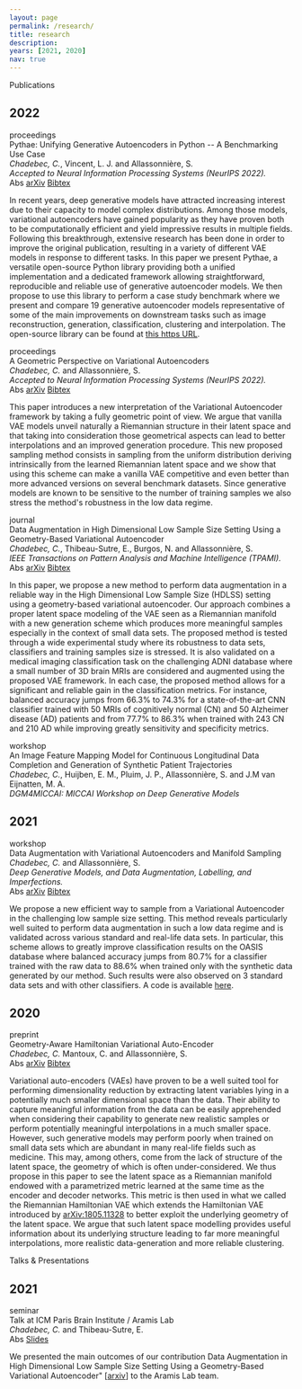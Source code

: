 ```yaml
---
layout: page
permalink: /research/
title: research
description:
years: [2021, 2020]
nav: true
---
```


<div class="section_title">Publications</div>

<div class="publications">

  <!-- #2022 -->
  <h2 class="year">2022</h2>

  <!-- PYTHAE -->
  <div class="row">
    <div class="col-sm-2 abbr">
      <span class="badge badge-success">proceedings</span>
    </div>
    <div id="3" class="col-sm-8">
        <div class="title">Pythae: Unifying Generative Autoencoders in Python -- A Benchmarking Use Case</div>
        <div class="author">
          <em>Chadebec, C.</em>, Vincent, L. J. and Allassonnière, S.
        </div>
         <div class="book"><em>Accepted to Neural Information Processing Systems (NeurIPS 2022).</em></div>
      <div class="links">
        <a class="abstract btn btn-sm z-depth-0" role="button">
        Abs
        </a>
        <a href="http://arxiv.org/abs/{{ 2206.08309}}" class="btn btn-sm z-depth-0"   role="button" target="_blank">arXiv</a>
        <a href="{{'/assets/bibtex/chadebec2022pythae.bib' | relative_url }}"   class="btn btn-sm z-depth-0" role="button" target="_blank">Bibtex</a>
      </div>
      <div class="abstract hidden">
        <p>
          In recent years, deep generative models have attracted increasing interest due to their capacity to model complex distributions. Among those models, variational autoencoders have gained popularity as they have proven both to be computationally efficient and yield impressive results in multiple fields. Following this breakthrough, extensive research has been done in order to improve the original publication, resulting in a variety of different VAE models in response to different tasks. In this paper we present Pythae, a versatile open-source Python library providing both a unified implementation and a dedicated framework allowing straightforward, reproducible and reliable use of generative autoencoder models. We then propose to use this library to perform a case study benchmark where we present and compare 19 generative autoencoder models representative of some of the main improvements on downstream tasks such as image reconstruction, generation, classification, clustering and interpolation. The open-source library can be found at  <a href="https://github.com/clementchadebec/benchmark_VAE" target="blank">this https URL</a>.
          </p>
      </div>
    </div>
  </div>

  <!-- Geometric Perspective on VAEs -->
  <div class="row">
    <div class="col-sm-2 abbr">
      <span class="badge badge-success">proceedings</span>
    </div>
    <div id="3" class="col-sm-8">
        <div class="title">A Geometric Perspective on Variational Autoencoders</div>
        <div class="author">
          <em>Chadebec, C.</em> and Allassonnière, S.
        </div>
         <div class="book"><em>Accepted to Neural Information Processing Systems (NeurIPS 2022).</em></div>
      <div class="links">
        <a class="abstract btn btn-sm z-depth-0" role="button">
        Abs
        </a>
        <a href="https://arxiv.org/abs/2209.07370" class="btn btn-sm z-depth-0"   role="button" target="_blank">arXiv</a>
        <a href="{{'/assets/bibtex/chadebec2022geometric.bib' | relative_url }}"   class="btn btn-sm z-depth-0" role="button" target="_blank">Bibtex</a>
      </div>
      <div class="abstract hidden">
        <p>
          This paper introduces a new interpretation of the Variational Autoencoder framework by taking a fully geometric point of view. We argue that vanilla VAE models unveil naturally a Riemannian structure in their latent space and that taking into consideration those geometrical aspects can lead to better interpolations and an improved generation procedure. This new proposed sampling method consists in sampling from the uniform distribution deriving intrinsically from the learned Riemannian latent space and we show that using this scheme can make a vanilla VAE competitive and even better than more advanced versions on several benchmark datasets. Since generative models are known to be sensitive to the number of training samples we also stress the method's robustness in the low data regime.
          </p>
      </div>
    </div>
  </div>

  <!-- DA HDLSS -->
  <div class="row">
    <div class="col-sm-2 abbr">
      <span class="badge badge-secondary">journal</span>
    </div>
    <div id="3" class="col-sm-8">
        <div class="title">Data Augmentation in High Dimensional Low Sample Size  Setting Using a Geometry-Based Variational Autoencoder</div>
        <div class="author">
          <em>Chadebec, C.</em>, Thibeau-Sutre, E., Burgos, N. and Allassonnière, S.
        </div>
        <div class="book"><em>IEEE Transactions on Pattern Analysis and Machine Intelligence (TPAMI).</em></div>
      <div class="links">
        <a class="abstract btn btn-sm z-depth-0" role="button">
        Abs
        </a>
        <a href="http://arxiv.org/abs/{{ 2105.00026 }}" class="btn btn-sm z-depth-0"   role="button" target="_blank">arXiv</a>
        <a href="{{'/assets/bibtex/chadebec_data_2021.bib' | relative_url }}"   class="btn btn-sm z-depth-0" role="button" target="_blank">Bibtex</a>
      </div>
      <div class="abstract hidden">
        <p>
          In this paper, we propose a new method to perform data augmentation in a reliable way in the High Dimensional Low Sample Size (HDLSS) setting using a geometry-based variational autoencoder. Our approach combines a proper latent space modeling of the VAE seen as a Riemannian manifold with a new generation scheme which produces more meaningful samples especially in the context of small data sets. The proposed method is tested through a wide experimental study where its robustness to data sets, classifiers and training samples size is stressed. It is also validated on a medical imaging classification task on the challenging ADNI database where a small number of 3D brain MRIs are considered and augmented using the proposed VAE framework. In each case, the proposed method allows for a significant and reliable gain in the classification metrics. For instance, balanced accuracy jumps from 66.3% to 74.3% for a state-of-the-art CNN classifier trained with 50 MRIs of cognitively normal (CN) and 50 Alzheimer disease (AD) patients and from 77.7% to 86.3% when trained with 243 CN and 210 AD while improving greatly sensitivity and specificity metrics.
          </p>
      </div>
    </div>
  </div>
  <!-- LongVAE -->
  <div class="row">
    <div class="col-sm-2 abbr">
      <span class="badge badge-primary">workshop</span>
    </div>
    <div id="3" class="col-sm-8">
        <div class="title">An Image Feature Mapping Model for Continuous Longitudinal Data Completion and Generation of Synthetic Patient Trajectories	</div>
        <div class="author">
          <em>Chadebec, C.</em>, Huijben, E. M., Pluim, J. P., Allassonnière, S. and J.M van Eijnatten, M. A.
        </div>
        <div class="book"><em>DGM4MICCAI: MICCAI Workshop on Deep Generative Models</em></div>
    </div>
  </div>

  <!-- #2021 -->
  <h2 class="year">2021</h2>

  <!-- DA DALI -->
  <div class="row">
    <div class="col-sm-2 abbr">
      <span class="badge badge-primary">workshop</span>
    </div>
    <div id="3" class="col-sm-8">
        <div class="title">Data Augmentation with Variational Autoencoders and Manifold Sampling</div>
        <div class="author">
          <em>Chadebec, C.</em> and Allassonnière, S.
        </div>
       <div class="book"><em>Deep Generative Models, and Data Augmentation, Labelling, and Imperfections.</em></div>
      <div class="links">
        <a class="abstract btn btn-sm z-depth-0" role="button">
        Abs
        </a>
        <a href="http://arxiv.org/abs/{{ 2103.13751 }}" class="btn btn-sm z-depth-0"   role="button" target="_blank">arXiv</a>
        <a href="{{'/assets/bibtex/chadebec_aug_2021.bib' | relative_url }}"   class="btn btn-sm z-depth-0" role="button" target="_blank">Bibtex</a>
      </div>
      <div class="abstract hidden">
        <p>
          We propose a new efficient way to sample from a Variational Autoencoder in the challenging low sample size setting. This method reveals particularly well suited to perform data augmentation in such a low data regime and is validated across various standard and real-life data sets. In particular, this scheme allows to greatly improve classification results on the OASIS database where balanced accuracy jumps from 80.7% for a classifier trained with the raw data to 88.6% when trained only with the synthetic data generated by our method. Such results were also observed on 3 standard data sets and with other classifiers. A code is available <a href="https://github.com/clementchadebec/Data_Augmentation_with_VAE-DALI" target="blank">here</a>.
        </p>
      </div>
    </div>
  </div>


  <!-- #2020 -->
  <h2 class="year">2020</h2>

  <!-- RHVAE -->
  <div class="row">
    <div class="col-sm-2 abbr">
      <span class="badge badge-info">preprint</span>
    </div>
    <div id="3" class="col-sm-8">
        <div class="title">Geometry-Aware Hamiltonian Variational Auto-Encoder</div>
        <div class="author">
          <em>Chadebec, C.</em> Mantoux, C. and Allassonnière, S.
        </div>
      <div class="links">
        <a class="abstract btn btn-sm z-depth-0" role="button">
        Abs
        </a>
        <a href="http://arxiv.org/abs/{{ 2010.11518 }}" class="btn btn-sm z-depth-0"   role="button" target="_blank">arXiv</a>
        <a href="{{'/assets/bibtex/chadebec_geometry-aware_2020.bib' | relative_url }}"   class="btn btn-sm z-depth-0" role="button" target="_blank">Bibtex</a>
      </div>
      <div class="abstract hidden">
        <p>
          Variational auto-encoders (VAEs) have proven to be a well suited tool for performing dimensionality reduction by extracting latent variables lying in a potentially much smaller dimensional space than the data. Their ability to capture meaningful information from the data can be easily apprehended when considering their capability to generate new realistic samples or perform potentially meaningful interpolations in a much smaller space. However, such generative models may perform poorly when trained on small data sets which are abundant in many real-life fields such as medicine. This may, among others, come from the lack of structure of the latent space, the geometry of which is often under-considered. We thus propose in this paper to see the latent space as a Riemannian manifold endowed with a parametrized metric learned at the same time as the encoder and decoder networks. This metric is then used in what we called the Riemannian Hamiltonian VAE which extends the Hamiltonian VAE introduced by <a href="http://arxiv.org/abs/1805.11328">arXiv:1805.11328</a> to better exploit the underlying geometry of the latent space. We argue that such latent space modelling provides useful information about its underlying structure leading to far more meaningful interpolations, more realistic data-generation and more reliable clustering. 
          </p>
      </div>
    </div>
  </div>
</div>


<div class="section_title">Talks & Presentations</div>

<div class="publications">

  
  <!-- #2021 -->
  <h2 class="year">2021</h2>

  <!-- ICM / ARAMIS -->
  <div class="row">
    <div class="col-sm-2 abbr">
      <span class="badge badge-default">seminar</span>
    </div>
    <div id="3" class="col-sm-8">
        <div class="title">Talk at ICM Paris Brain Institute / Aramis Lab  </div>
        <div class="author">
          <em>Chadebec, C.</em> and Thibeau-Sutre, E.
        </div>
      <div class="links">
        <a class="abstract btn btn-sm z-depth-0" role="button">
        Abs
        </a>
        <a href="{{'/assets/pdf/Presentation_ICM_28_05_21.pdf' | relative_url }}"   class="btn btn-sm z-depth-0" role="button" target="_blank">Slides</a>
      </div>
      <div class="abstract hidden">
        <p>
          We presented the main outcomes of our contribution Data Augmentation in High Dimensional Low Sample Size  Setting Using a Geometry-Based Variational Autoencoder" [<a href="http://arxiv.org/abs/{{ 2105.00026 }}">arxiv</a>] to the Aramis Lab team.
          </p>
      </div>
    </div>
  </div>
</div>




